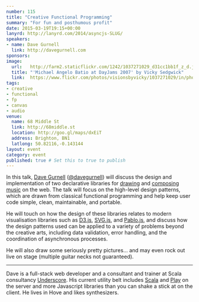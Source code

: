 ```yaml
---
number: 115
title: "Creative Functional Programming"
summary: "For fun and posthumous profit"
date: 2015-03-19T19:15+00:00
lanyrd: http://lanyrd.com/2014/asyncjs-SLUG/
speakers:
- name: Dave Gurnell
  link: http://davegurnell.com
sponsors:
image:
  url:   http://farm2.staticflickr.com/1242/1037271029_d31cc1bb1f_z_d.jpg?zz=1
  title: "'Michael Angelo Batio at DayJams 2007' by Vicky Sedgwick"
  link:  https://www.flickr.com/photos/visionsbyvicky/1037271029/in/photolist-5y6X4o-5y6X2m-8TEd9a-5y6X5W-8TEdF8-5y2y44-2zJE2J-2zEhHc-8TEdiV-8THkAL-8THn8L-8TEfar-8THjQ5-8THjsU-8TEfkn-8THmcf-8THmyy-8TEfJT-2zEh5D-8THjDm-8THk1Q-8TEgiz-8TEeAc-8TEeMn-8TEg7V-2zEhxg-2zEfWt-2zJDNf-2zJCqd-2zJDmh-2zJEFq-2zJDs5-2zEfQc-2zEgpc-2zJBUo-2zJDe9-2zJCj5-2zJBwq-2zJExb-2zEhPt-4a3XY9-e7YLNG-e7YLJ1-e7T7oB-e7YMiC-nu6X7F-e7T7hB-nhgrJG-foFsq-e7UZPk
tags:
- creative
- functional
- fp
- canvas
- audio
venue:
  name: 68 Middle St
  link: http://68middle.st
  location: http://goo.gl/maps/dxEiT
  address: Brighton, BN1
  latlong: 50.82116,-0.143144
layout: event
category: event
published: true # Set this to true to publish
---
```


In this talk, [Dave Gurnell][dave] ([@davegurnell][dave-twitter]) will discuss the design and implementation of two declarative libraries for [drawing][doodle] and [composing music][compose] on the web. The talk will focus on the high-level design patterns, which are drawn from classical functional programming and help keep user code simple, clean, maintainable, and portable.

He will touch on how the design of these libraries relates to modern visualisation libraries such as [D3.js][d3js], [SVG.js][svgjs], and [Pablo.js][pablojs], and discuss how the design patterns used can be applied to a variety of problems beyond the creative arts, including data validation, error handling, and the coordination of asynchronous processes.

He will also draw some seriously pretty pictures... and may even rock out live on stage (multiple guitar necks not guaranteed).

---

Dave is a full-stack web developer and a consultant and trainer at Scala consultancy [Underscore][underscore]. His current utility belt includes [Scala][scala] and [Play][play] on the server and more Javascript libraries than you can shake a stick at on the client. He lives in Hove and likes synthesizers.

[dave]: http://davegurnell.com
[dave-twitter]: http://twitter.com/davegurnell
[doodle]: https://github.com/underscoreio/doodle
[compose]: https://github.com/underscoreio/compose
[d3js]: http://d3js.org
[svgjs]: http://svgjs.com
[pablojs]: http://pablojs.com
[underscore]: http://underscore.io
[scala]: http://scala-lang.org
[play]: https://www.playframework.com
[coffeescript]: http://coffeescript.org
[underscorejs]: http://underscorejs.org
[angularjs]: https://angularjs.org